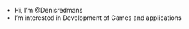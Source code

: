- Hi, I’m @Denisredmans
- I’m interested in Development of Games and applications


<!---
Denisredmans/Denisredmans is a ✨ special ✨ repository because its `README.md` (this file) appears on your GitHub profile.
You can click the Preview link to take a look at your changes.
--->
